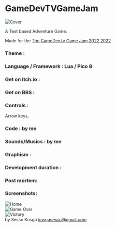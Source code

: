 # GameDevTVGameJam

![Cover]()

A Text based Adventure Game.

Made for the [The GameDev.tv Game Jam 2022 2022](https://itch.io/jam/gamedevtv-jam-2022)

### Theme :

### Language / Framework : Lua / Pico 8

### Get on itch.io :

### Get on BBS :

### Controls :

Arrow keys,

### Code : by me

### Sounds/Musics : by me

### Graphism :

### Development duration :

### Post mortem:

### Screenshots:

![Home](screenshots/)  
![Game Over](screenshots/)  
![Victory](screenshots/)  
by Sesso Kosga kosgasesso@gmail.com
